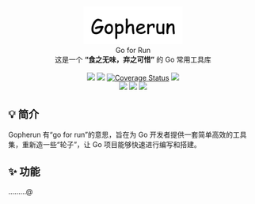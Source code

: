 <p align = "center">
    <img alt="Gopherun" src="https://raw.githubusercontent.com/haozishuizhaole/gopherun/main/.github/images/logo.png" width="200px">
    <br>
    Go for Run<br>这是一个 <b>“食之无味，弃之可惜”</b> 的 Go 常用工具库
    <br/><br/>
    <a title="Build Status" target="_blank" href="https://github.com/haozishuizhaole/gopherun/actions/workflows/ci.yml"><img src="https://img.shields.io/github/actions/workflow/status/haozishuizhaole/gopherun/ci.yml?style=flat-square"></a>
    <a title="Go Report Card" target="_blank" href="https://goreportcard.com/report/github.com/haozishuizhaole/gopherun"><img src="https://goreportcard.com/badge/github.com/haozishuizhaole/gopherun?style=flat-square"></a>
    <a href='https://coveralls.io/github/haozishuizhaole/gopherun'><img src='https://coveralls.io/repos/github/haozishuizhaole/gopherun/badge.svg' alt='Coverage Status' /></a>
    <a title="Code Size" target="_blank" href="https://github.com/haozishuizhaole/gopherun"><img src="https://img.shields.io/github/languages/code-size/haozishuizhaole/gopherun.svg?style=flat-square"></a>
    <br/>
    <a title="Apache License" target="_blank" href="https://github.com/haozishuizhaole/gopherun/blob/main/LICENSE"><img src="https://img.shields.io/github/license/haozishuizhaole/gopherun?style=flat-square&color=%230088cc"></a>
    <a title="GitHub Commits" target="_blank" href="https://github.com/haozishuizhaole/gopherun/commits/main"><img src="https://img.shields.io/github/commit-activity/m/haozishuizhaole/gopherun.svg?style=flat-square"></a>
    <a title="Last Commit" target="_blank" href="https://github.com/haozishuizhaole/gopherun/commits/master"><img src="https://img.shields.io/github/last-commit/haozishuizhaole/gopherun.svg?style=flat-square&color=0088CC"></a>

</p>

## 💡 简介

Gopherun 有“go for run”的意思，旨在为 Go 开发者提供一套简单高效的工具集，重新造一些“轮子”，让 Go 项目能够快速进行编写和搭建。


## ✨ 功能

.........@